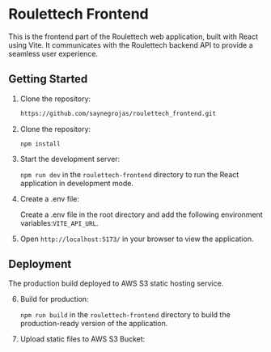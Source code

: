 # Roulettech Frontend

This is the frontend part of the Roulettech web application, built with React using Vite. It communicates with the Roulettech backend API to provide a seamless user experience.

## Getting Started

1. Clone the repository:

   ```bash
   https://github.com/saynegrojas/roulettech_frontend.git

2. Clone the repository:

   ```npm install```

3. Start the development server:

   ```npm run dev``` in the `roulettech-frontend` directory to run the React application in development mode.

4. Create a .env file:

   Create a .env file in the root directory and add the following environment variables:```VITE_API_URL```.

5. Open `http://localhost:5173/` in your browser to view the application.

## Deployment

The production build deployed to AWS S3 static hosting service.

6. Build for production:

   ```npm run build``` in the `roulettech-frontend` directory to build the production-ready version of the application.

7. Upload static files to AWS S3 Bucket:
